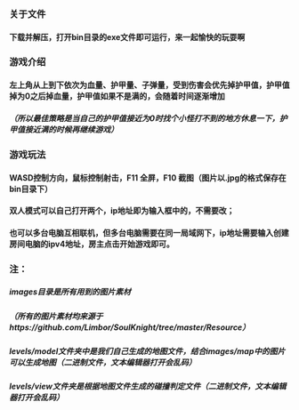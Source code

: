### 关于文件
#### 下载并解压，打开bin目录的exe文件即可运行，来一起愉快的玩耍啊

### 游戏介绍
#### 左上角从上到下依次为血量、护甲量、子弹量，受到伤害会优先掉护甲值，护甲值掉为0之后掉血量，护甲值如果不是满的，会随着时间逐渐增加
##### （所以最佳策略是当自己的护甲值接近为0时找个小怪打不到的地方休息一下，护甲值接近满的时候再继续游戏）

### 游戏玩法
#### WASD控制方向，鼠标控制射击，F11 全屏，F10 截图（图片以.jpg的格式保存在bin目录下）
#### 双人模式可以自己打开两个，ip地址即为输入框中的，不需要改；
#### 也可以多台电脑互相联机，但多台电脑需要在同一局域网下，ip地址需要输入创建房间电脑的ipv4地址，房主点击开始游戏即可。

### 注：
##### images目录是所有用到的图片素材
##### （所有的图片素材均来源于https://github.com/Limbor/SoulKnight/tree/master/Resource）
##### levels/model文件夹中是我们自己生成的地图文件，结合images/map中的图片可以生成地图（二进制文件，文本编辑器打开会乱码）
##### levels/view文件夹是根据地图文件生成的碰撞判定文件（二进制文件，文本编辑器打开会乱码）
